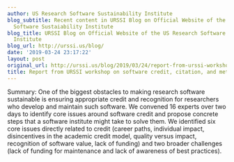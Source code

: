 ```yaml
---
author: US Research Software Sustainability Institute
blog_subtitle: Recent content in URSSI Blog on Official Website of the US Research
  Software Sustaiability Institute
blog_title: URSSI Blog on Official Website of the US Research Software Sustaiability
  Institute
blog_url: http://urssi.us/blog/
date: '2019-03-24 23:17:22'
layout: post
original_url: http://urssi.us/blog/2019/03/24/report-from-urssi-workshop-on-software-credit-citation-and-metrics/
title: Report from URSSI workshop on software credit, citation, and metrics
---
```


Summary:
One of the biggest obstacles to making research software sustainable is ensuring appropriate credit and recognition for researchers who develop and maintain such software. We convened 16 experts over two days to identify core issues around software credit and propose concrete steps that a software institute might take to solve them. We identified six core issues directly related to credit (career paths, individual impact, disincentives in the academic credit model, quality versus impact, recognition of software value, lack of funding) and two broader challenges (lack of funding for maintenance and lack of awareness of best practices).
